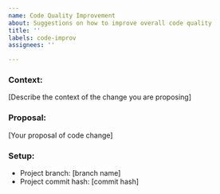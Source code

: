 ```yaml
---
name: Code Quality Improvement
about: Suggestions on how to improve overall code quality
title: ''
labels: code-improv
assignees: ''

---
```


### **Context**:

[Describe the context of the change you are proposing] 

### **Proposal**:

[Your proposal of code change]

### **Setup**:

- Project branch: [branch name]
- Project commit hash: [commit hash]
